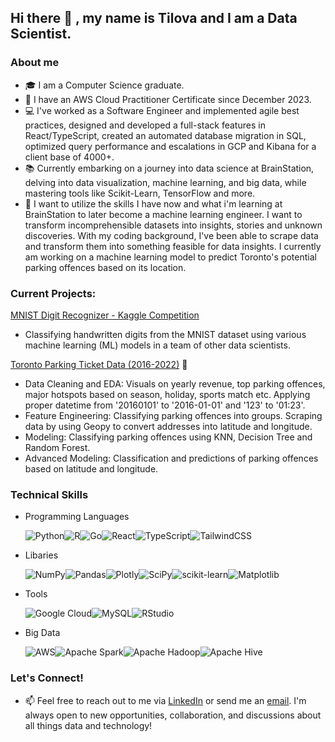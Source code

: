 ## Hi there 👋 , my name is Tilova and I am a Data Scientist. 

### About me
- 🎓 I am a Computer Science graduate. 
- 📜 I have an AWS Cloud Practitioner Certificate since December 2023.
- 💻 I've worked as a Software Engineer and implemented agile best practices, designed and developed a full-stack features in React/TypeScript, created an automated database migration in SQL, optimized query performance and escalations in GCP and Kibana for a client base of 4000+.
- 📚 Currently embarking on a journey into data science at BrainStation, delving into data visualization, machine learning, and big data, while mastering tools like Scikit-Learn, TensorFlow and more.
- 🌱 I want to utilize the skills I have now and what i'm learning at BrainStation to later become a machine learning engineer. I want to transform incomprehensible datasets into insights, stories and unknown discoveries. With my coding background, I've been able to scrape data and transform them into something feasible for data insights. I currently am working on a machine learning model to predict Toronto's potential parking offences based on its location.

### Current Projects: 
[MNIST Digit Recognizer - Kaggle Competition](https://github.com/clem21chan/MNIST_Digit_Recognizer)
- Classifying handwritten digits from the MNIST dataset using various machine learning (ML) models in a team of other data scientists.

[Toronto Parking Ticket Data (2016-2022)](https://github.com/tilovashahrin/Toronto_ParkingTicket_Capstone) 🚀
- Data Cleaning and EDA: Visuals on yearly revenue, top parking offences, major hotspots based on season, holiday, sports match etc. Applying proper datetime from '20160101' to '2016-01-01' and '123' to '01:23'. 
- Feature Engineering: Classifying parking offences into groups. Scraping data by using Geopy to convert addresses into latitude and longitude.
- Modeling: Classifying parking offences using KNN, Decision Tree and Random Forest.
- Advanced Modeling: Classification and predictions of parking offences based on latitude and longitude.  

### Technical Skills
- Programming Languages

  ![Python](https://img.shields.io/badge/python-3670A0?style=for-the-badge&logo=python&logoColor=ffdd54)![R](https://img.shields.io/badge/r-%23276DC3.svg?style=for-the-badge&logo=r&logoColor=white)![Go](https://img.shields.io/badge/go-%2300ADD8.svg?style=for-the-badge&logo=go&logoColor=white)![React](https://img.shields.io/badge/react-%2320232a.svg?style=for-the-badge&logo=react&logoColor=%2361DAFB)![TypeScript](https://img.shields.io/badge/typescript-%23007ACC.svg?style=for-the-badge&logo=typescript&logoColor=white)![TailwindCSS](https://img.shields.io/badge/tailwindcss-%2338B2AC.svg?style=for-the-badge&logo=tailwind-css&logoColor=white)
- Libaries

  ![NumPy](https://img.shields.io/badge/numpy-%23013243.svg?style=for-the-badge&logo=numpy&logoColor=white)![Pandas](https://img.shields.io/badge/pandas-%23150458.svg?style=for-the-badge&logo=pandas&logoColor=white)![Plotly](https://img.shields.io/badge/Plotly-%233F4F75.svg?style=for-the-badge&logo=plotly&logoColor=white)![SciPy](https://img.shields.io/badge/SciPy-%230C55A5.svg?style=for-the-badge&logo=scipy&logoColor=%white)![scikit-learn](https://img.shields.io/badge/scikit--learn-%23F7931E.svg?style=for-the-badge&logo=scikit-learn&logoColor=white)![Matplotlib](https://img.shields.io/badge/Matplotlib-%23ffffff.svg?style=for-the-badge&logo=Matplotlib&logoColor=black)
- Tools

  ![Google Cloud](https://img.shields.io/badge/GoogleCloud-%234285F4.svg?style=for-the-badge&logo=google-cloud&logoColor=white)![MySQL](https://img.shields.io/badge/mysql-4479A1.svg?style=for-the-badge&logo=mysql&logoColor=white)![RStudio](https://img.shields.io/badge/RStudio-4285F4?style=for-the-badge&logo=rstudio&logoColor=white)
- Big Data

  ![AWS](https://img.shields.io/badge/AWS-%23FF9900.svg?style=for-the-badge&logo=amazon-aws&logoColor=white)![Apache Spark](https://img.shields.io/badge/Apache%20Spark-FDEE21?style=flat-square&logo=apachespark&logoColor=black)![Apache Hadoop](https://img.shields.io/badge/Apache%20Hadoop-66CCFF?style=for-the-badge&logo=apachehadoop&logoColor=black)![Apache Hive](https://img.shields.io/badge/Apache%20Hive-FDEE21?style=for-the-badge&logo=apachehive&logoColor=black)

### Let's Connect!
- 📫 Feel free to reach out to me via [LinkedIn](https://www.linkedin.com/in/tilovashahrin) or send me an [email](tilova97@gmail.com). I'm always open to new opportunities, collaboration, and discussions about all things data and technology! 

